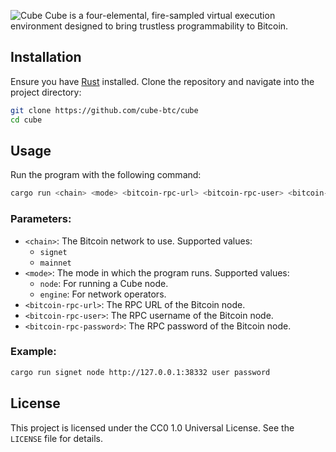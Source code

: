 ![Cube](https://i.ibb.co/KjnGsD7L/cube-text-logo.png)
Cube is a four-elemental, fire-sampled virtual execution environment designed to bring trustless programmability to Bitcoin.

## Installation

Ensure you have [Rust](https://www.rust-lang.org/tools/install) installed. Clone the repository and navigate into the project directory:

```sh
git clone https://github.com/cube-btc/cube
cd cube
```

## Usage

Run the program with the following command:

```sh
cargo run <chain> <mode> <bitcoin-rpc-url> <bitcoin-rpc-user> <bitcoin-rpc-password>
```

### Parameters:

- `<chain>`: The Bitcoin network to use. Supported values:
  - `signet`
  - `mainnet`
- `<mode>`: The mode in which the program runs. Supported values:
  - `node`: For running a Cube node.
  - `engine`: For network operators.
- `<bitcoin-rpc-url>`: The RPC URL of the Bitcoin node.
- `<bitcoin-rpc-user>`: The RPC username of the Bitcoin node.
- `<bitcoin-rpc-password>`: The RPC password of the Bitcoin node.

### Example:

```sh
cargo run signet node http://127.0.0.1:38332 user password
```

## License

This project is licensed under the CC0 1.0 Universal License. See the `LICENSE` file for details.
